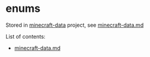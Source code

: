 # enums

Stored in [minecraft-data](https://www.npmjs.com/package/minecraft-data) project,
see [minecraft-data.md](https://github.com/NoNameLmao/mineflayer-api-examples/blob/main/enums/minecraft-data.md)

List of contents:
- [minecraft-data.md](https://github.com/NoNameLmao/mineflayer-api-examples/blob/main/enums/minecraft-data.md)
